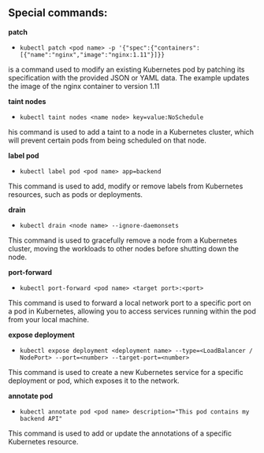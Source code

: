 Special commands:
---------------

**patch**
- `kubectl patch <pod name> -p '{"spec":{"containers":[{"name":"nginx","image":"nginx:1.11"}]}}`

is a command used to modify an existing Kubernetes pod by patching its specification with the provided JSON or YAML data. The example updates the image of the nginx container to version 1.11

**taint nodes**
- `kubectl taint nodes <name node> key=value:NoSchedule`
  
his command is used to add a taint to a node in a Kubernetes cluster, which will prevent certain pods from being scheduled on that node.

**label pod**
- `kubectl label pod <pod name> app=backend`

This command is used to add, modify or remove labels from Kubernetes resources, such as pods or deployments.

**drain**
- `kubectl drain <node name> --ignore-daemonsets`

This command is used to gracefully remove a node from a Kubernetes cluster, moving the workloads to other nodes before shutting down the node.

**port-forward**
- `kubectl port-forward <pod name> <target port>:<port>`

This command is used to forward a local network port to a specific port on a pod in Kubernetes, allowing you to access services running within the pod from your local machine.

**expose deployment**
- `kubectl expose deployment <deployment name> --type=<LoadBalancer / NodePort> --port=<number> --target-port=<number>`

This command is used to create a new Kubernetes service for a specific deployment or pod, which exposes it to the network.

**annotate pod**
- `kubectl annotate pod <pod name> description="This pod contains my backend API"`

This command is used to add or update the annotations of a specific Kubernetes resource.
